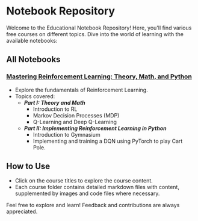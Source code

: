 # Notebook Repository

Welcome to the Educational Notebook Repository! Here, you'll find various free courses on different topics. Dive into the world of learning with the available notebooks:

## All Notebooks

### [Mastering Reinforcement Learning: Theory, Math, and Python](https://github.com/danplotkin/mastering_rl/tree/main?tab=readme-ov-file#understanding-reinforcement-learning)

- Explore the fundamentals of Reinforcement Learning.
- Topics covered:
  - _**Part I: Theory and Math**_ 
    - Introduction to RL
    - Markov Decision Processes (MDP)
    - Q-Learning and Deep Q-Learning
  - _**Part II: Implementing Reinforcement Learning in Python**_
    - Introduction to Gymnasium
    - Implementing and training a DQN using PyTorch to play Cart Pole.

## How to Use

- Click on the course titles to explore the course content.
- Each course folder contains detailed markdown files with content, supplemented by images and code files where necessary.

Feel free to explore and learn! Feedback and contributions are always appreciated.
